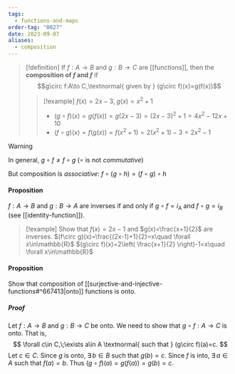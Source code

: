 ```yaml
---
tags:
  - functions-and-maps
order-tag: "0027"
date: 2023-09-07
aliases:
  - composition
---
```

>[!definition]
>If $f:A\to B$ and $g:B\to C$ are [[functions]], then the **composition of $f$ and $f$** if
>$$g\circ f:A\to C,\textnormal{ given by } (g\circ f)(x)=g(f(x))$$
>
>>[!example]
>>$f(x)=2x-3,\;g(x)=x^{2}+1$
>>- $(g\circ f)(x)=g(f(x))=g(2x-3)=(2x-3)^{2}+1=4x^{2}-12x+10$
>>- $(f\circ g)(x)=f(g(x))=f(x^{2}+1)=2(x^{2}+1)-3=2x^{2}-1$

>[!warning]
>In general, $g\circ f\neq f\circ g$ ($\circ$ is not *commutative*)

But composition is *associative*: $f\circ(g\circ h)=(f\circ g)\circ h$

#### Proposition
$f:A\to B$ and $g:B\to A$ are inverses if and only if $g\circ f=i_{A}$ and $f\circ g=i_{B}$ (see [[identity-function]]).

>[!example]
>Show that $f(x)=2x-1$ and $g(x)=\frac{x+1}{2}$ are inverses.
>$(f\circ g)(x)=\frac{(2x-1)+1}{2}=x\quad \forall x\in\mathbb{R}$
>$(g\circ f)(x)=2\left( \frac{x+1}{2} \right)-1=x\quad \forall x\in\mathbb{R}$

#### Proposition
Show that composition of [[surjective-and-injective-functions#^667413|onto]] functions is onto.
##### Proof
Let $f:A\to B$ and $g:B\to C$ be onto. We need to show that $g\circ f:A\to C$ is onto. That is,
$$
\forall c\in C,\;\exists a\in A \textnormal{ such that } (g\circ f)(a)=c.
$$
Let $c\in C$. 
Since $g$ is onto, $\exists\, b\in B$ such that $g(b)=c$.
Since $f$ is into, $\exists\,a\in A$ such that $f(a)=b$.
Thus $(g\circ f)(a)=g(f(a))=g(b)=c$.